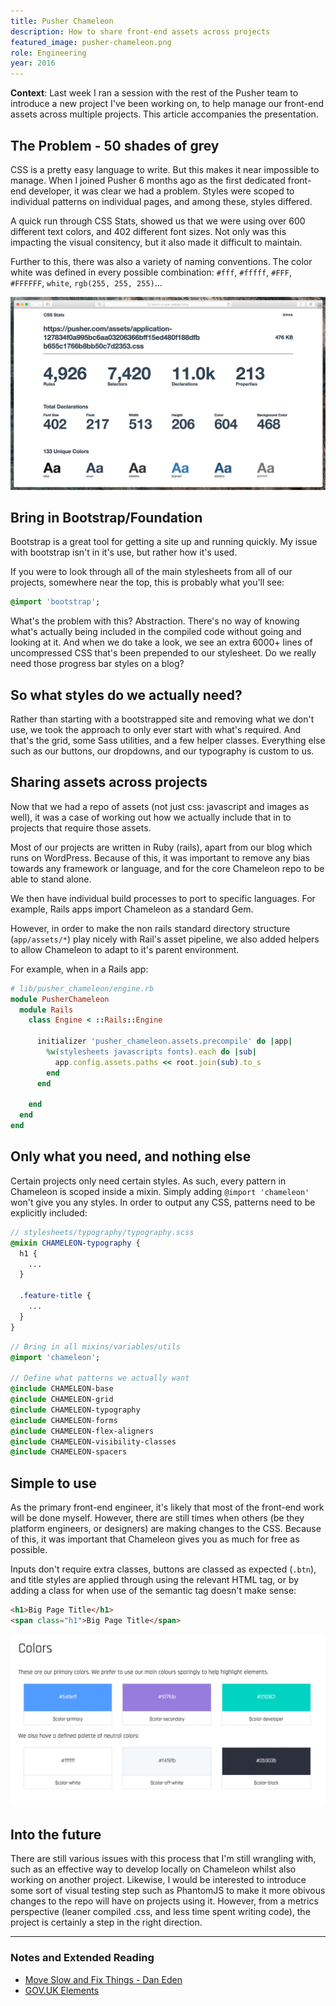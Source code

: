 ```yaml
---
title: Pusher Chameleon
description: How to share front-end assets across projects
featured_image: pusher-chameleon.png
role: Engineering
year: 2016
---
```


**Context**: Last week I ran a session with the rest of the Pusher team to introduce a new project I've been working on, to help manage our front-end assets across multiple projects. This article accompanies the presentation.

## The Problem - 50 shades of grey

CSS is a pretty easy language to write. But this makes it near impossible to manage. When I joined Pusher 6 months ago as the first dedicated front-end developer, it was clear we had a problem. Styles were scoped to individual patterns on individual pages, and among these, styles differed.

A quick run through CSS Stats, showed us that we were using over 600 different text colors, and 402 different font sizes. Not only was this impacting the visual consitency, but it also made it difficult to maintain.

Further to this, there was also a variety of naming conventions. The color white was defined in every possible combination: `#fff`, `#fffff`, `#FFF`, `#FFFFFF`, `white`, `rgb(255, 255, 255)`...

![CSS Stats of Pusher](/img/pusher-chameleon/chameleon_css_stats.jpeg)

## Bring in Bootstrap/Foundation

Bootstrap is a great tool for getting a site up and running quickly. My issue with bootstrap isn't in it's use, but rather how it's used.

If you were to look through all of the main stylesheets from all of our projects, somewhere near the top, this is probably what you'll see:

```sass
@import 'bootstrap';
```

What's the problem with this? Abstraction. There's no way of knowing what's actually being included in the compiled code without going and looking at it. And when we do take a look, we see an extra 6000+ lines of uncompressed CSS that's been prepended to our stylesheet. Do we really need those progress bar styles on a blog?

## So what styles do we actually need?

Rather than starting with a bootstrapped site and removing what we don't use, we took the approach to only ever start with what's required. And that's the grid, some Sass utilities, and a few helper classes. Everything else such as our buttons, our dropdowns, and our typography is custom to us.

## Sharing assets across projects

Now that we had a repo of assets (not just css: javascript and images as well), it was a case of working out how we actually include that in to projects that require those assets.

Most of our projects are written in Ruby (rails), apart from our blog which runs on WordPress. Because of this, it was important to remove any bias towards any framework or language, and for the core Chameleon repo to be able to stand alone.

We then have individual build processes to port to specific languages. For example, Rails apps import Chameleon as a standard Gem.

However, in order to make the non rails standard directory structure (`app/assets/*`) play nicely with Rail's asset pipeline, we also added helpers to allow Chameleon to adapt to it's parent environment.

For example, when in a Rails app:

```ruby
# lib/pusher_chameleon/engine.rb
module PusherChameleon
  module Rails
    class Engine < ::Rails::Engine

      initializer 'pusher_chameleon.assets.precompile' do |app|
        %w(stylesheets javascripts fonts).each do |sub|
          app.config.assets.paths << root.join(sub).to_s
        end
      end

    end
  end
end
```

## Only what you need, and nothing else

Certain projects only need certain styles. As such, every pattern in Chameleon is scoped inside a mixin. Simply adding `@import 'chameleon'` won't give you any styles. In order to output any CSS, patterns need to be explicitly included:

```scss
// stylesheets/typography/typography.scss
@mixin CHAMELEON-typography {
  h1 {
    ...
  }

  .feature-title {
    ...
  }
}
```

```sass
// Bring in all mixins/variables/utils
@import 'chameleon';

// Define what patterns we actually want
@include CHAMELEON-base
@include CHAMELEON-grid
@include CHAMELEON-typography
@include CHAMELEON-forms
@include CHAMELEON-flex-aligners
@include CHAMELEON-visibility-classes
@include CHAMELEON-spacers
```

## Simple to use

As the primary front-end engineer, it's likely that most of the front-end work will be done myself. However, there are still times when others (be they platform engineers, or designers) are making changes to the CSS. Because of this, it was important that Chameleon gives you as much for free as possible.

Inputs don't require extra classes, buttons are classed as expected (`.btn`), and title styles are applied through using the relevant HTML tag, or by adding a class for when use of the semantic tag doesn't make sense:

```html
<h1>Big Page Title</h1>
<span class="h1">Big Page Title</span>
```

![Colors in Pusher Chameleon](/img/pusher-chameleon/chameleon_color.jpeg)

## Into the future

There are still various issues with this process that I'm still wrangling with, such as an effective way to develop locally on Chameleon whilst also working on another project. Likewise, I would be interested to introduce some sort of visual testing step such as PhantomJS to make it more obivous changes to the repo will have on projects using it. However, from a metrics perspective (leaner compiled .css, and less time spent writing code), the project is certainly a step in the right direction.

---

### Notes and Extended Reading

- [Move Slow and Fix Things - Dan Eden](https://www.youtube.com/watch?v=zmjfh099zYg)
- [GOV.UK Elements](https://www.gov.uk/service-manual/user-centred-design/resources/elements/index.html)
